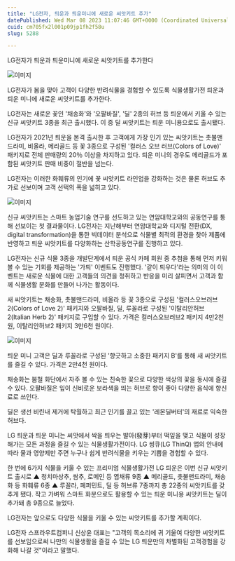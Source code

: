 ```yaml
---
title: "LG전자, 틔운과 틔운미니에 새로운 씨앗키트 추가"
datePublished: Wed Mar 08 2023 11:07:46 GMT+0000 (Coordinated Universal Time)
cuid: cm705fx2l001p09jp1fh2f58u
slug: 5288

---
```



LG전자가 틔운과 틔운미니에 새로운 씨앗키트를 추가한다

![이미지](https://cdn.hashnode.com/res/hashnode/image/upload/v1739258221310/85360fb8-516a-40c6-a195-81881cc0a885.jpeg)

LG전자가 봄을 맞아 고객이 다양한 반려식물을 경험할 수 있도록 식물생활가전 틔운과 틔운 미니에 새로운 씨앗키트를 추가한다.

LG전자는 새로운 꽃인 '채송화'와 '오팔바질', '딜' 2종의 허브 등 틔운에서 키울 수 있는 신규 씨앗키트 3종을 최근 출시했다. 이 중 딜 씨앗키트는 틔운 미니용으로도 출시됐다.

LG전자가 2021년 틔운을 본격 출시한 후 고객에게 가장 인기 있는 씨앗키트는 촛불맨드라미, 비올라, 메리골드 등 꽃 3종으로 구성된 '컬러스 오브 러브(Colors of Love)' 패키지로 전체 판매량의 20％ 이상을 차지하고 있다. 틔운 미니의 경우도 메리골드가 포함된 씨앗키트 판매 비중이 절반을 넘는다.

LG전자는 이러한 화훼류의 인기에 꽃 씨앗키트 라인업을 강화하는 것은 물론 허브도 추가로 선보이며 고객 선택의 폭을 넓히고 있다.

![이미지](https://cdn.hashnode.com/res/hashnode/image/upload/v1739258223627/bcf7800d-8ec6-4adb-b3af-ceb1d197282d.jpeg)

신규 씨앗키트는 스마트 농업기술 연구를 선도하고 있는 연암대학교와의 공동연구를 통해 선보이는 첫 결과물이다. LG전자는 지난해부터 연암대학교와 디지털 전환(DX, digital transformation)을 통한 빅데이터 분석으로 식물별 최적의 환경을 찾아 제품에 반영하고 틔운 씨앗키트를 다양화하는 산학공동연구를 진행하고 있다.

LG전자는 신규 식물 3종을 개발단계에서 틔운 공식 카페 회원 중 추첨을 통해 먼저 키워볼 수 있는 기회를 제공하는 '가틔' 이벤트도 진행했다. '같이 틔우다'라는 의미의 이 이벤트는 새로운 식물에 대한 고객들의 의견을 청취하고 반응을 미리 살피면서 고객과 함께 식물생활 문화를 만들어 나가는 활동이다.

새 씨앗키트는 채송화, 촛불맨드라미, 비올라 등 꽃 3종으로 구성된 '컬러스오브러브2(Colors of Love 2)' 패키지와 오팔바질, 딜, 루꼴라로 구성된 '이탈리안허브2(Italian Herb 2)' 패키지로 구입할 수 있다. 가격은 컬러스오브러브2 패키지 4만2천 원, 이탈리안허브2 패키지 3만6천 원이다.

![이미지](https://cdn.hashnode.com/res/hashnode/image/upload/v1739258225808/a780f74f-e75a-4639-ba3f-d4d39cd92874.jpeg)

틔운 미니 고객은 딜과 루꼴라로 구성된 '향긋하고 소중한 패키지 B'를 통해 새 씨앗키트를 즐길 수 있다. 가격은 2만4천 원이다.

채송화는 봄철 화단에서 자주 볼 수 있는 친숙한 꽃으로 다양한 색상의 꽃을 동시에 즐길 수 있다. 오팔바질은 잎이 신비로운 보라색을 띄는 허브로 향이 좋아 다양한 음식에 향신료로 쓰인다.

딜은 생선 비린내 제거에 탁월하고 최근 인기를 끌고 있는 '레몬딜버터'의 재료로 익숙한 허브다.

LG 틔운과 틔운 미니는 씨앗에서 싹을 틔우는 발아(發芽)부터 떡잎을 맺고 식물이 성장해가는 모든 과정을 즐길 수 있는 식물생활가전이다. LG 씽큐(LG ThinQ) 앱의 안내에 따라 물과 영양제만 주면 누구나 쉽게 반려식물을 키우는 기쁨을 경험할 수 있다.

한 번에 6가지 식물을 키울 수 있는 프리미엄 식물생활가전 LG 틔운은 이번 신규 씨앗키트 출시로 ▲ 청치마상추, 쌈추, 로메인 등 엽채류 9종 ▲ 메리골드, 촛불맨드라미, 채송화 등 화훼류 6종 ▲ 루꼴라, 페퍼민트, 딜 등 허브류 7종까지 총 22종의 씨앗키트를 갖추게 됐다. 작고 가벼워 스마트 화분으로도 활용할 수 있는 틔운 미니용 씨앗키트는 딜이 추가돼 총 9종으로 늘었다.

LG전자는 앞으로도 다양한 식물을 키울 수 있는 씨앗키트를 추가할 계획이다.

LG전자 스프라우트컴퍼니 신상윤 대표는 "고객의 목소리에 귀 기울여 다양한 씨앗키트를 선보임으로써 나만의 식물생활을 즐길 수 있는 LG 틔운만의 차별화된 고객경험을 강화해 나갈 것"이라고 말했다.
